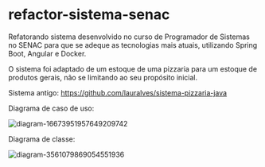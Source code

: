 # refactor-sistema-senac
Refatorando sistema desenvolvido no curso de Programador de Sistemas no SENAC para que se adeque as tecnologias mais atuais, utilizando Spring Boot, Angular e Docker.

O sistema foi adaptado de um estoque de uma pizzaria para um estoque de produtos gerais, não se limitando ao seu propósito inicial.

Sistema antigo: https://github.com/lauralves/sistema-pizzaria-java

Diagrama de caso de uso:

![diagram-16673951957649209742](https://github.com/lauralves/sistema-itemflow-spring-boot-angular/assets/105663730/6f0d4a63-18f8-4b29-aede-70e97ec0437d)


Diagrama de classe:

![diagram-3561079869054551936](https://github.com/lauralves/sistema-itemflow-spring-boot-angular/assets/105663730/16254694-e0d5-4b3a-be0c-428e8e7a8551)




